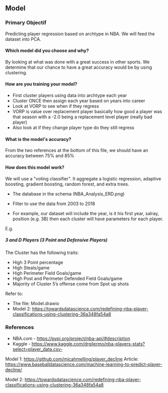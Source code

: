 ## Model

### Primary Objectif

Predicting player regression based on archtype in NBA. We will feed the dataset into PCA.

#### Which model did you choose and why?

By looking at what was done with a great success in other sports. We determine that our chance to have a great accuracy would be by using clustering.

#### How are you training your model?

- First cluster players using data into archtype each year
- Cluster ONCE then assign each year based on years into career
- Look at VORP to see when if they regress
- VORP is value over replacement player basically how good a player was that season with a -2.0 being a replacement level player (really bad player)
- Also look at if they change player type do they still regress

#### What is the model's accuracy?

From the two references at the bottom of this file, we should have an accuracy between 75% and 85%

#### How does this model work?

We will use a "voting classifier". It aggregate a logistic regression, adaptive boosting, gradient boosting, random forest, and extra trees.

- The database in the schema (NBA_Analysis_ERD.png)

- Filter to use the data from 2003 to 2018

- For example, our dataset will include the year, is it his first year, salray, position (e.g. 3B) then each cluster will have parameters for each player.

E.g.

##### 3 and D Players (3 Point and Defensive Players)

The Cluster has the following traits:

- High 3 Point percentage
- High Steals/game
- High Perimeter Field Goals/game
- High Post and Perimeter Defended Field Goals/game
- Majority of Cluster 5’s offense come from Spot up shots

Refer to:

- The file: Model.drawio
- Model 2: https://towardsdatascience.com/redefining-nba-player-classifications-using-clustering-36a348fa54a8

### References

- NBA.com - https://pypi.org/project/nba-api/#description
- Kaggle - https://www.kaggle.com/drgilermo/nba-players-stats?select=player_data.csv-

Model 1: https://github.com/micahmelling/player_decline
Article: https://www.baseballdatascience.com/machine-learning-to-predict-player-decline/

Model 2: https://towardsdatascience.com/redefining-nba-player-classifications-using-clustering-36a348fa54a8

